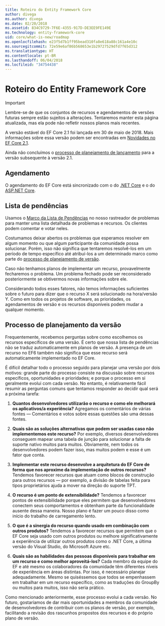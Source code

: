 ```yaml
---
title: Roteiro do Entity Framework Core
author: divega
ms.author: divega
ms.date: 02/20/2018
ms.assetid: 834C9729-7F6E-4355-917D-DE3EE9FE149E
ms.technology: entity-framework-core
uid: core/what-is-new/roadmap
ms.openlocfilehash: e23f5d7b1ff95bead310fa8e618a88c161a4e10c
ms.sourcegitcommit: 72e59e6af86b568653e1b29727529dfd7f65d312
ms.translationtype: HT
ms.contentlocale: pt-BR
ms.lasthandoff: 06/04/2018
ms.locfileid: "34754438"
---
```

# <a name="entity-framework-core-roadmap"></a>Roteiro do Entity Framework Core

> [!IMPORTANT]
> Lembre-se de que os conjuntos de recursos e agendamentos de versões futuras sempre estão sujeitos a alterações. Tentaremos manter esta página atualizada, mas ela pode não refletir nossos planos mais recentes.

A versão estável do EF Core 2.1 foi lançada em 30 de maio de 2018. Mais informações sobre essa versão podem ser encontradas em [Novidades no EF Core 2.1](xref:core/what-is-new/ef-core-2.1).

Ainda não concluímos o [processo de planejamento de lançamento](#release-planning-process) para a versão subsequente à versão 2.1.

## <a name="schedule"></a>Agendamento

O agendamento do EF Core está sincronizado com o do [.NET Core](https://github.com/dotnet/core/blob/master/roadmap.md) e o do [ASP.NET Core](https://github.com/aspnet/Home/wiki/Roadmap).

## <a name="backlog"></a>Lista de pendências

Usamos o [Marco da Lista de Pendências](https://github.com/aspnet/EntityFrameworkCore/issues?q=is%3Aopen+is%3Aissue+milestone%3ABacklog+sort%3Areactions-%2B1-desc) no nosso rastreador de problemas para manter uma lista detalhada de problemas e recursos. Os clientes podem comentar e votar neles.

Costumamos deixar abertos os problemas que esperamos resolver em algum momento ou que algum participante da comunidade possa solucionar. Porém, isso não significa que tentaremos resolvê-los em um período de tempo específico até atribuí-los a um determinado marco como parte do [processo de planejamento de versão](#release-planning-process).

Caso não tenhamos planos de implementar um recurso, provavelmente fecharemos o problema. Um problema fechado pode ser reconsiderado posteriormente se obtivermos novas informações sobre ele.

Considerando todos esses fatores, não temos informações suficientes sobre o futuro para dizer que o recurso X será solucionado na hora/versão Y. Como em todos os projetos de software, as prioridades, os agendamentos de versão e os recursos disponíveis podem mudar a qualquer momento.

## <a name="release-planning-process"></a>Processo de planejamento da versão

Frequentemente, recebemos perguntas sobre como escolhemos os recursos específicos de uma versão. É certo que nossa lista de pendências não se traduz automaticamente em planos de versão. A presença de um recurso no EF6 também não significa que esse recurso será automaticamente implementado no EF Core.

É difícil detalhar todo o processo seguido para planejar uma versão por dois motivos: grande parte do processo consiste na discussão sobre recursos específicos, oportunidades e prioridades; e porque o processo em si geralmente evolui com cada versão. No entanto, é relativamente fácil resumir as perguntas comuns que tentamos responder ao decidir qual será a próxima tarefa:

1. **Quantos desenvolvedores utilizarão o recurso e como ele melhorará os aplicativos/a experiência?** Agregamos os comentários de várias fontes — Comentários e votos sobre essas questões são uma dessas fontes.

2. **Quais são as soluções alternativas que podem ser usadas caso não implementemos este recurso?** Por exemplo, diversos desenvolvedores conseguem mapear uma tabela de junção para solucionar a falta de suporte nativo muitos para muitos. Obviamente, nem todos os desenvolvedores podem fazer isso, mas muitos podem e esse é um fator que conta.

3. **Implementar este recurso desenvolve a arquitetura do EF Core de forma que nos aproxime da implementação de outros recursos?** Tendemos favorecer recursos que atuam como blocos de construção para outros recursos — por exemplo, a divisão de tabelas feita para tipos proprietários ajuda a mover na direção do suporte TPT.

4. **O recurso é um ponto de extensibilidade?** Tendemos a favorecer pontos de extensibilidade porque eles permitem que desenvolvedores conectem seus comportamentos e obtenham parte da funcionalidade ausente dessa maneira. Nosso plano é fazer um pouco disso como início do trabalho de carregamento lento.

5. **O que é a sinergia do recurso quando usado em combinação com outros produtos?** Tendemos a favorecer recursos que permitem que o EF Core seja usado com outros produtos ou melhore significativamente a experiência de utilizar outros produtos como o .NET Core, a última versão do Visual Studio, do Microsoft Azure etc.

6. **Quais são as habilidades das pessoas disponíveis para trabalhar em um recurso e como melhor aproveitá-los?** Cada membro da equipe do EF e até mesmo os colaboradores da comunidade têm diferentes níveis de experiência em áreas distintas. Por isso, é necessário planejar adequadamente. Mesmo se quiséssemos que todos se empenhassem em trabalhar em um recurso específico, como as traduções do GroupBy ou muitos para muitos, isso não seria prático.

Como mencionado anteriormente, esse processo evolui a cada versão. No futuro, gostaríamos de dar mais oportunidades a membros da comunidade de desenvolvedores de contribuir com os planos de versão, por exemplo, facilitando a revisão dos rascunhos propostos dos recursos e do próprio plano de versão.

